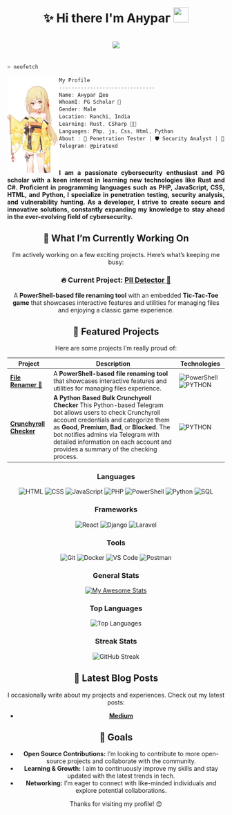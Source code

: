 <h1 align="center">✨ Hi there I'm Анураг <img src="https://media.giphy.com/media/hvRJCLFzcasrR4ia7z/giphy.gif" width="35px" height="35px"></h1>
<body>
<br>
<div align="center">
<img src="https://i.imgur.com/2PkUGki.gif" width="300px">
</div>
<br>

```zsh
> neofetch
```
<img align="left" src="https://raw.githubusercontent.com/keta1/keta1/main/pic/00.webp" width="120px"/> 

```csharp
My Profile
-------------------------------
Name: Анураг Дев
WhoamI: PG Scholar 🏫
Gender: Male
Location: Ranchi, India
Learning: Rust, CSharp 🧑‍💻
Languages: Php, js, Css, Html, Python
About : 🔐 Penetration Tester | 🛡️ Security Analyst | 🚀 Vulnerability Hunter | 🧑‍💻 Developer  
Telegram: @piratexd
```
<br>
<div align = "center">
<p align = "justify"><b>I am a passionate cybersecurity enthusiast and PG scholar with a keen interest in learning new technologies like Rust and C#. Proficient in programming languages such as PHP, JavaScript, CSS, HTML, and Python, I specialize in penetration testing, security analysis, and vulnerability hunting. As a developer, I strive to create secure and innovative solutions, constantly expanding my knowledge to stay ahead in the ever-evolving field of cybersecurity.</b>
<br>
</p>
  
## 🚀 What I’m Currently Working On

I’m actively working on a few exciting projects. Here’s what’s keeping me busy:

### 🔥 Current Project: [PII Detector 📁](https://github.com/4nuxd/pii-detector)
A **PowerShell-based file renaming tool** with an embedded **Tic-Tac-Toe game** that showcases interactive features and utilities for managing files and enjoying a classic game experience.

## 🌟 Featured Projects

Here are some projects I’m really proud of:

| Project | Description | Technologies |
|---------|-------------|--------------|
| [**File Renamer 📁**](https://github.com/4nuxd/filerenamerps) | A **PowerShell-based file renaming tool**  that showcases interactive features and utilities for managing files experience. | ![PowerShell](https://img.shields.io/badge/PowerShell-%235A5B5C?logo=powershell&logoColor=white) ![PYTHON](https://img.shields.io/badge/python-%23777BB4?logo=python&logoColor=white)
| [**Crunchyroll Checker**](https://github.com/4nuxd/crunchyroll-chk) | **A Python Based Bulk Crunchyroll Checker** This Python-based Telegram bot allows users to check Crunchyroll account credentials and categorize them as **Good**, **Premium**, **Bad**, or **Blocked**. The bot notifies admins via Telegram with detailed information on each account and provides a summary of the checking process. | ![PYTHON](https://img.shields.io/badge/python-%23777BB4?logo=python&logoColor=white)
### Languages

![HTML](https://img.shields.io/badge/HTML-%23E34F26?logo=html5&logoColor=white) ![CSS](https://img.shields.io/badge/CSS-%231572B6?logo=css3&logoColor=white) ![JavaScript](https://img.shields.io/badge/JavaScript-%23F7DF1E?logo=javascript&logoColor=white) ![PHP](https://img.shields.io/badge/PHP-%23777BB4?logo=php&logoColor=white) ![PowerShell](https://img.shields.io/badge/PowerShell-%235A5B5C?logo=powershell&logoColor=white) ![Python](https://img.shields.io/badge/Python-%2339C5C0?logo=python&logoColor=white) ![SQL](https://img.shields.io/badge/SQL-%234479A1?logo=sqlite&logoColor=white)

### Frameworks

![React](https://img.shields.io/badge/React-%2300BFFF?logo=react&logoColor=white) ![Django](https://img.shields.io/badge/Django-%23092E20?logo=django&logoColor=white) ![Laravel](https://img.shields.io/badge/Laravel-%23FF2D20?logo=laravel&logoColor=white) 

### Tools

![Git](https://img.shields.io/badge/Git-%23F05032?logo=git&logoColor=white) ![Docker](https://img.shields.io/badge/Docker-%2300A5E3?logo=docker&logoColor=white) ![VS Code](https://img.shields.io/badge/VS%20Code-%23007ACC?logo=visual-studio-code&logoColor=white) ![Postman](https://img.shields.io/badge/Postman-%23FF6C37?logo=postman&logoColor=white)

### General Stats

[![My Awesome Stats](https://awesome-github-stats.azurewebsites.net/user-stats/4nuxd?cardType=github&preferLogin=false)](https://git.io/awesome-stats-card)

### Top Languages

![Top Languages](https://github-readme-stats.vercel.app/api/top-langs/?username=4nuxd&layout=compact&hide_title=true&hide_border=true&bg_color=0D1117&title_color=58A6FF&text_color=9CA3AF)

### Streak Stats

![GitHub Streak](https://github-readme-streak-stats.herokuapp.com/?user=4nuxd&hide_border=true&background=0D1117&stroke=58A6FF&ring=58A6FF&fire=F76C6C&currStreakNum=79C0FF&sideNums=9CA3AF&currStreakLabel=58A6FF&sideLabels=9CA3AF)

## 📝 Latest Blog Posts

I occasionally write about my projects and experiences. Check out my latest posts:

- [**Medium**](https://medium.com/@noobpirate)

## 🎯 Goals

- **Open Source Contributions:** I’m looking to contribute to more open-source projects and collaborate with the community.
- **Learning & Growth:** I aim to continuously improve my skills and stay updated with the latest trends in tech.
- **Networking:** I’m eager to connect with like-minded individuals and explore potential collaborations.

Thanks for visiting my profile! 😊
